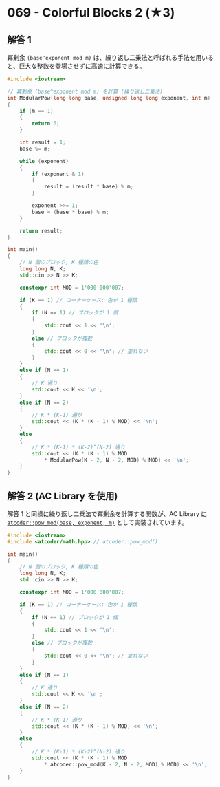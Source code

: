 # 069 - Colorful Blocks 2 (★3)

## 解答 1
冪剰余 `(base^exponent mod m)` は、繰り返し二乗法と呼ばれる手法を用いると、巨大な整数を登場させずに高速に計算できる。

```cpp
#include <iostream>

// 冪剰余 (base^exponent mod m) を計算 (繰り返し二乗法)
int ModularPow(long long base, unsigned long long exponent, int m)
{
	if (m == 1)
	{
		return 0;
	}

	int result = 1;
	base %= m;

	while (exponent)
	{
		if (exponent & 1)
		{
			result = (result * base) % m;
		}

		exponent >>= 1;
		base = (base * base) % m;
	}

	return result;
}

int main()
{
	// N 個のブロック, K 種類の色
	long long N, K;
	std::cin >> N >> K;

	constexpr int MOD = 1'000'000'007;

	if (K == 1) // コーナーケース: 色が 1 種類
	{
		if (N == 1) // ブロックが 1 個
		{
			std::cout << 1 << '\n';
		}
		else // ブロックが複数
		{
			std::cout << 0 << '\n'; // 塗れない
		}
	}
	else if (N == 1)
	{
		// K 通り
		std::cout << K << '\n';
	}
	else if (N == 2)
	{
		// K * (K-1) 通り
		std::cout << (K * (K - 1) % MOD) << '\n';
	}
	else
	{
		// K * (K-1) * (K-2)^(N-2) 通り
		std::cout << (K * (K - 1) % MOD
			* ModularPow(K - 2, N - 2, MOD) % MOD) << '\n';
	}
}
```


## 解答 2 (AC Library を使用)
解答 1 と同様に繰り返し二乗法で冪剰余を計算する関数が、AC Library に [`atcoder::pow_mod(base, exponent, m)`](https://atcoder.github.io/ac-library/production/document_ja/math.html) として実装されています。

```cpp
#include <iostream>
#include <atcoder/math.hpp> // atcoder::pow_mod()

int main()
{
	// N 個のブロック, K 種類の色
	long long N, K;
	std::cin >> N >> K;

	constexpr int MOD = 1'000'000'007;

	if (K == 1) // コーナーケース: 色が 1 種類
	{
		if (N == 1) // ブロックが 1 個
		{
			std::cout << 1 << '\n';
		}
		else // ブロックが複数
		{
			std::cout << 0 << '\n'; // 塗れない
		}
	}
	else if (N == 1)
	{
		// K 通り
		std::cout << K << '\n';
	}
	else if (N == 2)
	{
		// K * (K-1) 通り
		std::cout << (K * (K - 1) % MOD) << '\n';
	}
	else
	{
		// K * (K-1) * (K-2)^(N-2) 通り
		std::cout << (K * (K - 1) % MOD
			* atcoder::pow_mod(K - 2, N - 2, MOD) % MOD) << '\n';
	}
}
```
